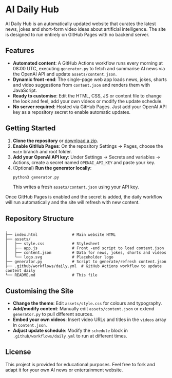 # AI Daily Hub

AI Daily Hub is an automatically updated website that curates the latest news, jokes and short-form video ideas about artificial intelligence. The site is designed to run entirely on GitHub Pages with no backend server.

## Features

- **Automated content**: A GitHub Actions workflow runs every morning at 08:00 UTC, executing `generator.py` to fetch and summarise AI news via the OpenAI API and update `assets/content.json`.
- **Dynamic front ‑end**: The single-page web app loads news, jokes, shorts and video suggestions from `content.json` and renders them with JavaScript.
- **Ready to customise**: Edit the HTML, CSS, JS or content file to change the look and feel, add your own videos or modify the update schedule.
- **No server required**: Hosted via GitHub Pages. Just add your OpenAI API key as a repository secret to enable automatic updates.

## Getting Started

1. **Clone the repository** or [download a zip](https://github.com/your-username/ai-run-site/archive/refs/heads/main.zip).
2. **Enable GitHub Pages**: On the repository Settings → Pages, choose the `main` branch and root folder.
3. **Add your OpenAI API key**: Under Settings → Secrets and variables → Actions, create a secret named `OPENAI_API_KEY` and paste your key.
4. (Optional) **Run the generator locally**:
   ```bash
   python3 generator.py
   ```
   This writes a fresh `assets/content.json` using your API key.

Once GitHub Pages is enabled and the secret is added, the daily workflow will run automatically and the site will refresh with new content.

## Repository Structure

```
.
├── index.html               # Main website HTML
├── assets/
│   ├── style.css            # Stylesheet
│   ├── app.js               # Front ‑end script to load content.json
│   ├── content.json         # Data for news, jokes, shorts and videos
│   └── logo.svg             # Placeholder logo
├── generator.py             # Script to generate/refresh content.json
├── .github/workflows/daily.yml  # GitHub Actions workflow to update content daily
└── README.md                # This file
```

## Customising the Site

- **Change the theme**: Edit `assets/style.css` for colours and typography.
- **Add/modify content**: Manually edit `assets/content.json` or extend `generator.py` to pull different sources.
- **Embed your own videos**: Insert video URLs and titles in the `videos` array in `content.json`.
- **Adjust update schedule**: Modify the `schedule` block in `.github/workflows/daily.yml` to run at different times.

## License

This project is provided for educational purposes. Feel free to fork and adapt it for your own AI news or entertainment website.
